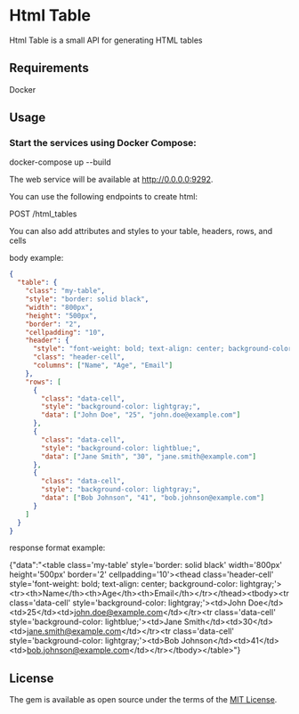 # Html Table

Html Table is a small API for generating HTML tables

## Requirements

Docker

## Usage

### Start the services using Docker Compose:
docker-compose up --build

The web service will be available at http://0.0.0.0:9292. 

You can use the following endpoints to create html:

POST /html_tables

You can also add attributes and styles to your table, headers, rows, and cells 

body example:
```json
{
  "table": {
    "class": "my-table",
    "style": "border: solid black",
    "width": "800px",
    "height": "500px",
    "border": "2",
    "cellpadding": "10",
    "header": {
      "style": "font-weight: bold; text-align: center; background-color: lightgray;",
      "class": "header-cell",
      "columns": ["Name", "Age", "Email"]
    },
    "rows": [
      {
        "class": "data-cell",
        "style": "background-color: lightgray;",
        "data": ["John Doe", "25", "john.doe@example.com"]
      },
      {
        "class": "data-cell",
        "style": "background-color: lightblue;",
        "data": ["Jane Smith", "30", "jane.smith@example.com"]
      },
      {
        "class": "data-cell",
        "style": "background-color: lightgray;",
        "data": ["Bob Johnson", "41", "bob.johnson@example.com"]
      }
    ]
  }
}

```

response format example:

{"data":"&lt;table class=&#39;my-table&#39; style=&#39;border: solid black&#39; width=&#39;800px&#39; height=&#39;500px&#39; border=&#39;2&#39; cellpadding=&#39;10&#39;&gt;&lt;thead class=&#39;header-cell&#39; style=&#39;font-weight: bold; text-align: center; background-color: lightgray;&#39;&gt;&lt;tr&gt;&lt;th&gt;Name&lt;/th&gt;&lt;th&gt;Age&lt;/th&gt;&lt;th&gt;Email&lt;/th&gt;&lt;/tr&gt;&lt;/thead&gt;&lt;tbody&gt;&lt;tr class=&#39;data-cell&#39; style=&#39;background-color: lightgray;&#39;&gt;&lt;td&gt;John Doe&lt;/td&gt;&lt;td&gt;25&lt;/td&gt;&lt;td&gt;john.doe@example.com&lt;/td&gt;&lt;/tr&gt;&lt;tr class=&#39;data-cell&#39; style=&#39;background-color: lightblue;&#39;&gt;&lt;td&gt;Jane Smith&lt;/td&gt;&lt;td&gt;30&lt;/td&gt;&lt;td&gt;jane.smith@example.com&lt;/td&gt;&lt;/tr&gt;&lt;tr class=&#39;data-cell&#39; style=&#39;background-color: lightgray;&#39;&gt;&lt;td&gt;Bob Johnson&lt;/td&gt;&lt;td&gt;41&lt;/td&gt;&lt;td&gt;bob.johnson@example.com&lt;/td&gt;&lt;/tr&gt;&lt;/tbody&gt;&lt;/table&gt;"}


## License

The gem is available as open source under the terms of the [MIT License](https://opensource.org/licenses/MIT).
